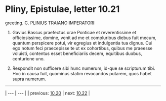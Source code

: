 # Pliny, Epistulae, letter 10.21

greeting. C. PLINIUS TRAIANO IMPERATORI



1. Gavius Bassus praefectus orae Ponticae et reverentissime et officiosissime, domine, venit ad me et compluribus diebus fuit mecum, quantum perspicere potui, vir egregius et indulgentia tua dignus. Cui ego notum feci praecepisse te ut ex cohortibus, quibus me praeesse voluisti, contentus esset beneficiariis decem, equitibus duobus, centurione uno.



2. Respondit non sufficere sibi hunc numerum, id-que se scripturum tibi. Hoc in causa fuit, quominus statim revocandos putarem, quos habet supra numerum.



---

| --- | --- |
| previous: [10.20](../10.20/) | next: [10.22](../10.22/) |